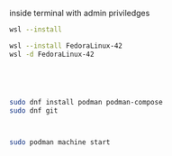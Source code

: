 inside terminal with admin priviledges

```bash
wsl --install

wsl --install FedoraLinux-42
wsl -d FedoraLinux-42





sudo dnf install podman podman-compose
sudo dnf git



sudo podman machine start

```